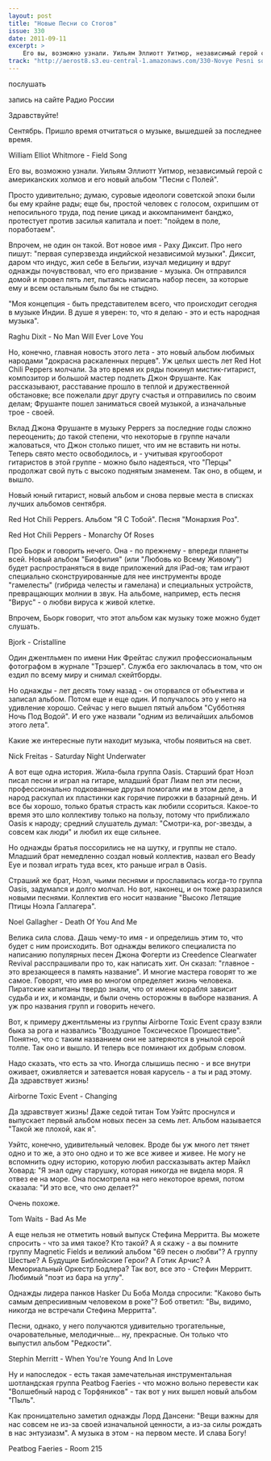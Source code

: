 ```yaml
---
layout: post
title: "Новые Песни со Стогов"
issue: 330
date: 2011-09-11
excerpt: >
    Его вы, возможно узнали. Уильям Эллиотт Уитмор, независимый герой с американских холмов и его новый альбом "Песни с Полей".
track: "http://aerost8.s3.eu-central-1.amazonaws.com/330-Novye Pesni so Stogov.mp3"
---
```


послушать

запись на сайте Радио России

Здравствуйте!

Сентябрь. Пришло время отчитаться о музыке, вышедшей за последнее время.

William Elliot Whitmore - Field Song

Его вы, возможно узнали. Уильям Эллиотт Уитмор, независимый герой с американских холмов и его новый альбом "Песни с Полей".

Просто удивительно; думаю, суровые идеологи советской эпохи были бы ему крайне рады; еще бы, простой человек с голосом, охрипшим от непосильного труда, под пение цикад и аккомпанимент банджо, протестует против засилья капитала и поет: "пойдем в поле, поработаем".

Впрочем, не один он такой. Вот новое имя - Раху Диксит. Про него пишут: "первая суперзвезда индийской независимой музыки". Диксит, даром что индус, жил себе в Бельгии, изучал медицину и вдруг однажды почувствовал, что его призвание - музыка. Он отправился домой и провел пять лет, пытаясь написать набор песен, за которые ему и всем остальным было бы не стыдно.

"Моя концепция - быть представителем всего, что происходит сегодня в музыке Индии. В душе я уверен: то, что я делаю - это и есть народная музыка".

Raghu Dixit - No Man Will Ever Love You

Но, конечно, главная новость этого лета - это новый альбом любимых народами "докрасна раскаленных перцев". Уж целых шесть лет Red Hot Chili Peppers молчали. За это время их ряды покинул мистик-гитарист, композитор и большой мастер подпеть Джон Фрушанте. Как рассказывают, расставание прошло в теплой и дружественной обстановке; все пожелали друг другу счастья и отправились по своим делам; Фрушанте пошел заниматься своей музыкой, а изначальные трое - своей.

Вклад Джона Фрушанте в музыку Peppers за последние годы сложно переоценить; до такой степени, что некоторые в группе начали жаловаться, что Джон столько пишет, что им не вставить ни ноты. Теперь свято место освободилось, и - учитывая кругооборот гитаристов в этой группе - можно было надеяться, что "Перцы" продолжат свой путь с высоко поднятым знаменем. Так оно, в общем, и вышло.

Новый юный гитарист, новый альбом и снова первые места в списках лучших альбомов сентября.

Red Hot Chili Peppers. Альбом "Я С Тобой". Песня "Монархия Роз".

Red Hot Chili Peppers - Monarchy Of Roses

Про Бьорк и говорить нечего. Она - по прежнему - впереди планеты всей. Новый альбом "Биофилия" (или "Любовь ко Всему Живому") будет распространяться в виде приложений для iPad-ов; там играют специально сконструированные для нее инструменты вроде "гамелесты" (гибрида челесты и гамелана) и специальных устройств, превращающих молнии в звук. На альбоме, например, есть песня "Вирус" - о любви вируса к живой клетке.

Впрочем, Бьорк говорит, что этот альбом как музыку тоже можно будет слушать.

Bjork - Cristalline

Один джентльмен по имени Ник Фрейтас служил профессиональным фотографом в журнале "Трэшер". Служба его заключалась в том, что он ездил по всему миру и снимал скейтборды.

Но однажды - лет десять тому назад - он оторвался от объектива и записал альбом. Потом еще и еще один. И получалось это у него на удивление хорошо. Сейчас у него вышел пятый альбом "Субботняя Ночь Под Водой". И его уже назвали "одним из величайших альбомов этого лета".

Какие же интересные пути находит музыка, чтобы появиться на свет.

Nick Freitas - Saturday Night Underwater

А вот еще одна история. Жила-была группа Oasis. Старший брат Ноэл писал песни и играл на гитаре, младший брат Лиам пел эти песни, профессионально подкованные друзья помогали им в этом деле, а народ раскупал их пластинки как горячие пирожки в базарный день. И все бы хорошо, только братья страсть как любили ссориться. Какое-то время это шло коллективу только на пользу, потому что приближало Oasis к народу; средний слушатель думал: "Смотри-ка, рог-звезды, а совсем как люди" и любил их еще сильнее.

Но однажды братья поссорились не на шутку, и группы не стало. Младший брат немедленно создал новый коллектив, назвал его Beady Eye и позвал играть туда всех, кто раньше играл в Oasis.

Страший же брат, Ноэл, чьими песнями и прославилась когда-то группа Oasis, задумался и долго молчал. Но вот, наконец, и он тоже разразился новыми песнями. Коллектив его носит название "Высоко Летящие Птицы Ноэла Галлагера".

Noel Gallagher - Death Of You And Me

Велика сила слова. Дашь чему-то имя - и определишь этим то, что будет с ним происходить. Вот однажды великого специалиста по написанию популярных песен Джона Фогерти из Creedence Clearwater Revival расспрашивали про то, как написать хит. Он сказал: "главное - это врезающееся в память название". И многие мастера говорят то же самое. Говорят, что имя во многом определяет жизнь человека. Пиратские капитаны твердо знали, что от имени корабля зависит судьба и их, и команды, и были очень осторожны в выборе названия. А уж про названия групп и говорить нечего.

Вот, к примеру джентльмены из группы Airborne Toxic Event сразу взяли быка за рога и назвались "Воздушное Токсическое Проишествие". Понятно, что с таким названием они не затеряются в унылой серой толпе. Так оно и вышло. И теперь все поминают их добрым словом.

Надо сказать, что есть за что. Иногда слышишь песню - и все внутри оживает, оживляется и затевается новая карусель - а ты и рад этому. Да здравствует жизнь!

Airborne Toxic Event - Changing

Да здравствует жизнь! Даже седой титан Том Уэйтс проснулся и выпускает первый альбом новых песен за семь лет. Альбом называется "Такой же плохой, как я".

Уэйтс, конечно, удивительный человек. Вроде бы уж много лет тянет одно и то же, а это оно одно и то же все живее и живее. Не могу не вспомнить одну историю, которую любил рассказывать актер Майкл Ховард: "Я знал одну старушку, которая никогда не видела моря. Я отвез ее на море. Она посмотрела на него некоторое время, потом сказала: "И это все, что оно делает?"

Очень похоже.

Tom Waits - Bad As Me

А еще нельзя не отметить новый выпуск Стефина Мерритта. Вы можете спросить - что за имя такое? Кто такой? А я скажу - а вы помните группу Magnetic Fields и великий альбом "69 песен о любви"? А группу Шестые? А Будущие Библейские Герои? А Готик Арчис? А Мемориальный Оркестр Бодлера? Так вот, все это - Стефин Мерритт. Любимый "поэт из бара на углу".

Однажды лидера панков Hasker Du Боба Молда спросили: "Каково быть самым депресиивным человеком в роке"? Боб ответил: "Вы, видимо, никогда не встречали Стефина Мерритта".

Песни, однако, у него получаются удивительно трогательные, очаровательные, мелодичные... ну, прекрасные. Он только что выпустил альбом "Редкости".

Stephin Merritt - When You're Young And In Love

Ну и напоследок - есть такая замечательная инструментальная шотландская группа Peatbog Faeries - что можно вольно перевести как "Волшебный народ с Торфяников" - так вот у них вышел новый альбом "Пыль".

Как проницательно заметил однажды Лорд Дансени: "Вещи важны для нас совсем не из-за своей изначальной ценности, а из-за силы рождать в нас энтузиазм". А музыка в этом - на первом месте. И слава Богу!

Peatbog Faeries - Room 215
